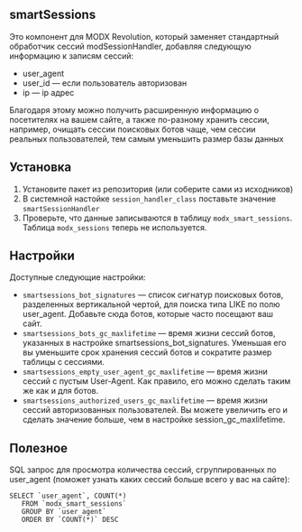 ## smartSessions

Это компонент для MODX Revolution, который заменяет стандартный обработчик сессий modSessionHandler,
добавляя следующую информацию к записям сессий:
* user_agent
* user_id — если пользователь авторизован
* ip — ip адрес

Благодаря этому можно получить расширенную информацию о посетителях на вашем сайте, 
а также по-разному хранить сессии, например, очищать сессии поисковых ботов чаще, 
чем сессии реальных пользователей, тем самым уменьшить размер базы данных


## Установка
1. Установите пакет из репозитория (или соберите сами из исходников)
2. В системной настойке `session_handler_class` поставьте значение `smartSessionHandler`
3. Проверьте, что данные записываются в таблицу `modx_smart_sessions`. Таблица `modx_sessions` теперь не используется.

## Настройки
Доступные следующие настройки:

* `smartsessions_bot_signatures` — список сигнатур поисковых ботов, разделенных вертикальной чертой,
  для поиска типа LIKE по полю user_agent. Добавьте сюда ботов, которые часто посещают ваш сайт.
* `smartsessions_bots_gc_maxlifetime` — время жизни сессий ботов, указанных в настройке smartsessions_bot_signatures.
  Уменьшая его вы уменьшите срок хранения сессий ботов и сократите размер таблицы с сессиями.
* `smartsessions_empty_user_agent_gc_maxlifetime` — время жизни сессий с пустым User-Agent. 
  Как правило, его можно сделать таким же как и для ботов.
* `smartsessions_authorized_users_gc_maxlifetime` — время жизни сессий авторизованных пользователей. 
  Вы можете увеличить его и сделать значение больше, чем в настройке session_gc_maxlifetime.

## Полезное
SQL запрос для просмотра количества сессий, сгруппированных по user_agent 
(поможет узнать каких сессий больше всего у вас на сайте):
```
SELECT `user_agent`, COUNT(*) 
   FROM `modx_smart_sessions` 
   GROUP BY `user_agent` 
   ORDER BY `COUNT(*)` DESC
```